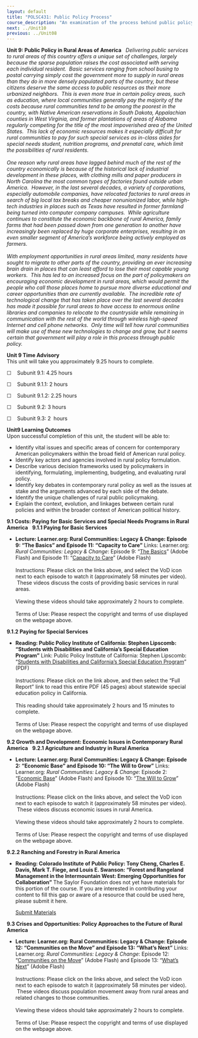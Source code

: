 ```yaml
---
layout: default
title: "POLSC431: Public Policy Process"
course_description: "An examination of the process behind public policy in various policy areas within contemporary American society, including budgeting and taxes, national security, health, the environment, education, civil rights, and criminal justice."
next: ../Unit10
previous: ../Unit08
---
```

**Unit 9: Public Policy in Rural Areas of America** <span
id="9"></span> 
*Delivering public services to rural areas of this country offers a
unique set of challenges, largely because the sparse population raises
the cost associated with serving each individual resident.  Basic
services ranging from school busing to postal carrying simply cost the
government more to supply in rural areas than they do in more densely
populated parts of the country, but these citizens deserve the same
access to public resources as their more urbanized neighbors.  This is
even more true in certain policy areas, such as education, where local
communities generally pay the majority of the costs because rural
communities tend to be among the poorest in the country, with Native
American reservations in South Dakota, Appalachian counties in West
Virginia, and former plantations of areas of Alabama regularly competing
for the title of the most impoverished area of the United States.  This
lack of economic resources makes it especially difficult for rural
communities to pay for such special services as in-class aides for
special needs student, nutrition programs, and prenatal care, which
limit the possibilities of rural residents.*  
    
 *One reason why rural areas have lagged behind much of the rest of the
country economically is because of the historical lack of industrial
development in these places, with clothing mills and paper producers in
North Carolina the most common types of factories found outside urban
America.  However, in the last several decades, a variety of
corporations, especially automobile companies, have relocated factories
to rural areas in search of big local tax breaks and cheaper
nonunionized labor, while high-tech industries in places such as Texas
have resulted in former farmland being turned into computer company
campuses.  While agriculture continues to constitute the economic
backbone of rural America, family farms that had been passed down from
one generation to another have increasingly been replaced by huge
corporate enterprises, resulting in an even smaller segment of America’s
workforce being actively employed as farmers.*  
    
 *With employment opportunities in rural areas limited, many residents
have sought to migrate to other parts of the country, providing an ever
increasing brain drain in places that can least afford to lose their
most capable young workers.  This has led to an increased focus on the
part of policymakers on encouraging economic development in rural areas,
which would permit the people who call those places home to pursue more
diverse educational and career opportunities than are currently
available.  The incredible rate of technological change that has taken
place over the last several decades has made it possible for rural areas
to have access to enormous online libraries and companies to relocate to
the countryside while remaining in communication with the rest of the
world through wireless high-speed Internet and cell phone networks. 
Only time will tell how rural communities will make use of these new
technologies to change and grow, but it seems certain that government
will play a role in this process through public policy.*

**Unit 9 Time Advisory**  
This unit will take you approximately 9.25 hours to complete.   
  
 ☐    Subunit 9.1: 4.25 hours  
  
 ☐    Subunit 9.1.1: 2 hours  
  
 ☐    Subunit 9.1.2: 2.25 hours  
  
 ☐    Subunit 9.2: 3 hours  
  
 ☐    Subunit 9.3: 2  hours 

**Unit9 Learning Outcomes**  
Upon successful completion of this unit, the student will be able to:  
  
-   Identify vital issues and specific areas of concern for contemporary
    American policymakers within the broad field of American rural
    policy.
-   Identify key actors and agencies involved in rural policy
    formulation.
-   Describe various decision frameworks used by policymakers in
    identifying, formulating, implementing, budgeting, and evaluating
    rural policy.
-   Identify key debates in contemporary rural policy as well as the
    issues at stake and the arguments advanced by each side of the
    debate.
-   Identify the unique challenges of rural public policymaking.
-   Explain the context, evolution, and linkages between certain rural
    policies and within the broader context of American political
    history.

**9.1 Costs: Paying for Basic Services and Special Needs Programs in
Rural America** <span id="9.1"></span> 
**9.1.1 Paying for Basic Services** <span id="9.1.1"></span> 
-   **Lecture: Learner.org: Rural Communities: Legacy & Change: Episode
    9: “The Basics” and Episode 11: “Capacity to Care”**
    Links: Learner.org: *Rural Communities: Legacy & Change*: Episode 9:
    “[The Basics](http://www.learner.org/resources/series7.html)” (Adobe
    Flash) and Episode 11: “[Capacity to
    Care](http://www.learner.org/resources/series7.html)” (Adobe
    Flash)  
        
     Instructions: Please click on the links above, and select the VoD
    icon next to each episode to watch it (approximately 58 minutes per
    video).  These videos discuss the costs of providing basic services
    in rural areas.  
        
     Viewing these videos should take approximately 2 hours to
    complete.  
        
     Terms of Use: Please respect the copyright and terms of use
    displayed on the webpage above.

**9.1.2 Paying for Special Services** <span id="9.1.2"></span> 
-   **Reading: Public Policy Institute of California: Stephen Lipscomb:
    “Students with Disabilities and California’s Special Education
    Program”**
    Link: Public Policy Institute of California: Stephen Lipscomb:
    “[Students with Disabilities and California’s Special Education
    Program](http://www.ppic.org/main/publication.asp?i=875)” (PDF)  
        
     Instructions: Please click on the link above, and then select the
    “Full Report” link to read this entire PDF (45 pages) about
    statewide special education policy in California.  
        
     This reading should take approximately 2 hours and 15 minutes to
    complete.  
        
     Terms of Use: Please respect the copyright and terms of use
    displayed on the webpage above.

**9.2 Growth and Development: Economic Issues in Contemporary Rural
America** <span id="9.2"></span> 
**9.2.1 Agriculture and Industry in Rural America** <span
id="9.2.1"></span> 
-   **Lecture: Learner.org: Rural Communities: Legacy & Change: Episode
    2: “Economic Base” and Episode 10: “The Will to Grow”**
    Links: Learner.org: *Rural Communities: Legacy & Change*: Episode 2:
    “[Economic Base](http://www.learner.org/resources/series7.html)”
    (Adobe Flash) and Episode 10: “[The Will to
    Grow](http://www.learner.org/resources/series7.html)” (Adobe
    Flash)  
        
     Instructions: Please click on the links above, and select the VoD
    icon next to each episode to watch it (approximately 58 minutes per
    video).  These videos discuss economic issues in rural America.  
        
     Viewing these videos should take approximately 2 hours to
    complete.  
        
     Terms of Use: Please respect the copyright and terms of use
    displayed on the webpage above.

**9.2.2 Ranching and Forestry in Rural America** <span
id="9.2.2"></span> 
-   **Reading: Colorado Institute of Public Policy: Tony Cheng, Charles
    E. Davis, Mark T. Fiege, and Louis E. Swanson: “Forest and Rangeland
    Management in the Intermountain West: Emerging Opportunities for
    Collaboration”**
    The Saylor Foundation does not yet have materials for this portion
    of the course. If you are interested in contributing your content to
    fill this gap or aware of a resource that could be used here, please
    submit it here.

    [Submit Materials](/contribute/)

**9.3 Crises and Opportunities: Policy Approaches to the Future of Rural
America** <span id="9.3"></span> 
-   **Lecture: Learner.org: Rural Communities: Legacy & Change: Episode
    12: “Communities on the Move” and Episode 13: “What’s Next”**
    Links: Learner.org: *Rural Communities: Legacy & Change*: Episode
    12: “[Communities on the
    Move](http://www.learner.org/resources/series7.html)” (Adobe Flash)
    and Episode 13: “[What’s
    Next](http://www.learner.org/resources/series7.html)” (Adobe
    Flash)  
        
     Instructions: Please click on the links above, and select the VoD
    icon next to each episode to watch it (approximately 58 minutes per
    video).  These videos discuss population movement away from rural
    areas and related changes to those communities.  
        
     Viewing these videos should take approximately 2 hours to
    complete.  
         
     Terms of Use: Please respect the copyright and terms of use
    displayed on the webpage above.


